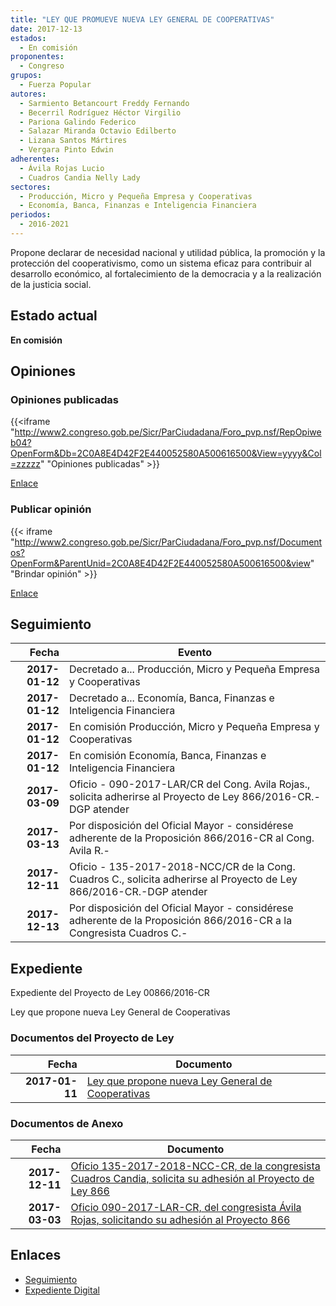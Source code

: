 ```yaml
---
title: "LEY QUE PROMUEVE NUEVA LEY GENERAL DE COOPERATIVAS"
date: 2017-12-13
estados: 
  - En comisión
proponentes: 
  - Congreso
grupos: 
  - Fuerza Popular
autores: 
  - Sarmiento Betancourt Freddy Fernando
  - Becerril Rodríguez Héctor Virgilio
  - Pariona Galindo Federico
  - Salazar Miranda Octavio Edilberto
  - Lizana Santos Mártires
  - Vergara Pinto Edwin
adherentes: 
  - Ávila Rojas Lucio
  - Cuadros Candia Nelly Lady
sectores: 
  - Producción, Micro y Pequeña Empresa y Cooperativas
  - Economía, Banca, Finanzas e Inteligencia Financiera
periodos: 
  - 2016-2021
---
```


Propone declarar de necesidad nacional y utilidad pública, la promoción y la protección del cooperativismo, como un sistema eficaz para contribuir al desarrollo económico, al fortalecimiento de la democracia y a la realización de la justicia social.


## Estado actual

**En comisión**

## Opiniones

### Opiniones publicadas

{{<iframe "http://www2.congreso.gob.pe/Sicr/ParCiudadana/Foro_pvp.nsf/RepOpiweb04?OpenForm&Db=2C0A8E4D42F2E440052580A500616500&View=yyyy&Col=zzzzz" "Opiniones publicadas" >}}

[Enlace](http://www2.congreso.gob.pe/Sicr/ParCiudadana/Foro_pvp.nsf/RepOpiweb04?OpenForm&Db=2C0A8E4D42F2E440052580A500616500&View=yyyy&Col=zzzzz)
### Publicar opinión

{{< iframe "http://www2.congreso.gob.pe/Sicr/ParCiudadana/Foro_pvp.nsf/Documentos?OpenForm&ParentUnid=2C0A8E4D42F2E440052580A500616500&view" "Brindar opinión" >}}

[Enlace](http://www2.congreso.gob.pe/Sicr/ParCiudadana/Foro_pvp.nsf/Documentos?OpenForm&ParentUnid=2C0A8E4D42F2E440052580A500616500&view)

## Seguimiento

| Fecha | Evento |
|------:|--------|
| **2017-01-12** | Decretado a... Producción, Micro y Pequeña Empresa y Cooperativas|
| **2017-01-12** | Decretado a... Economía, Banca, Finanzas e Inteligencia Financiera|
| **2017-01-12** | En comisión Producción, Micro y Pequeña Empresa y Cooperativas|
| **2017-01-12** | En comisión Economía, Banca, Finanzas e Inteligencia Financiera|
| **2017-03-09** | Oficio - 090-2017-LAR/CR del Cong. Avila Rojas., solicita adherirse al Proyecto de Ley 866/2016-CR.-DGP atender|
| **2017-03-13** | Por disposición del Oficial Mayor - considérese adherente de la Proposición 866/2016-CR al Cong. Avila R.-|
| **2017-12-11** | Oficio - 135-2017-2018-NCC/CR de la Cong. Cuadros C., solicita adherirse al Proyecto de Ley 866/2016-CR.-DGP atender|
| **2017-12-13** | Por disposición del Oficial Mayor - considérese adherente de la Proposición 866/2016-CR a la Congresista Cuadros C.-|


## Expediente

Expediente del Proyecto de Ley 00866/2016-CR

Ley que propone nueva Ley General de Cooperativas


### Documentos del Proyecto de Ley

| Fecha | Documento |
|------:|--------|
| **2017-01-11** | [Ley que propone nueva Ley General de Cooperativas](http://www.leyes.congreso.gob.pe/Documentos/2016_2021/Proyectos_de_Ley_y_de_Resoluciones_Legislativas/PL0086620170111..pdf) |

### Documentos de Anexo

| Fecha | Documento |
|------:|--------|
| **2017-12-11** | [Oficio 135-2017-2018-NCC-CR, de la congresista Cuadros Candia, solicita su adhesión al Proyecto de Ley 866](http://www.leyes.congreso.gob.pe/Documentos/2016_2021/Adhesiones/Proyectos_de_Ley/OFICIO-135-2017-2018-NCC-CR.pdf) |
| **2017-03-03** | [Oficio 090-2017-LAR-CR, del congresista Ávila Rojas, solicitando su adhesión al Proyecto 866](http://www.leyes.congreso.gob.pe/Documentos/2016_2021/Oficios/Congresistas/OFICIO-090-2017-LAR-CR.pdf) |

## Enlaces 

- [Seguimiento](http://www2.congreso.gob.pe/Sicr/TraDocEstProc/CLProLey2016.nsf/f7fff46988ca05b1052578e100829cc7/529220009b64ee8e052580a5005c5aff?OpenDocument)
- [Expediente Digital](http://www2.congreso.gob.pehttp://www2.congreso.gob.pe/Sicr/TraDocEstProc/CLProLey2016.nsf/f7fff46988ca05b1052578e100829cc7/529220009b64ee8e052580a5005c5aff?OpenDocument&Click=05257FB7005EB655.eb71d0cf91d8294e05256cdf006b5706/$Body/0.1C6C)
